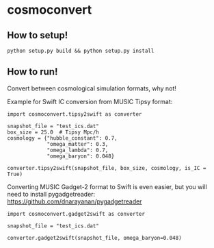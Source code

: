 # cosmoconvert

## How to setup!

```
python setup.py build && python setup.py install
```

## How to run!
Convert between cosmological simulation formats, why not!

Example for Swift IC conversion from MUSIC Tipsy format:

```
import cosmoconvert.tipsy2swift as converter

snapshot_file = "test_ics.dat"
box_size = 25.0  # Tipsy Mpc/h
cosmology = {"hubble_constant": 0.7,
             "omega_matter": 0.3,
             "omega_lambda": 0.7,
             "omega_baryon": 0.048}

converter.tipsy2swift(snapshot_file, box_size, cosmology, is_IC = True)
```

Converting MUSIC Gadget-2 format to Swift is even easier, but
you will need to install pygadgetreader: https://github.com/dnarayanan/pygadgetreader
```
import cosmoconvert.gadget2swift as converter

snapshot_file = "test_ics.dat"

converter.gadget2swift(snapshot_file, omega_baryon=0.048)
```

